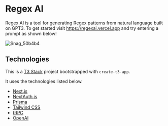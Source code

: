 # Regex AI

Regex AI is a tool for generating Regex patterns from natural language built on GPT3. To get started visit https://regexai.vercel.app and try entering a prompt as shown below!

![Snag_50b4b4](https://user-images.githubusercontent.com/61338150/215834794-51a17598-ba4f-4b8e-b3e8-0f6b2df6447d.png)

## Technologies

This is a [T3 Stack](https://create.t3.gg/) project bootstrapped with `create-t3-app`.

It uses the technologies listed below.

- [Next.js](https://nextjs.org)
- [NextAuth.js](https://next-auth.js.org)
- [Prisma](https://prisma.io)
- [Tailwind CSS](https://tailwindcss.com)
- [tRPC](https://trpc.io)
- [OpenAI](https://openai.com/api/)

